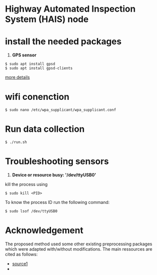 #  Highway Automated Inspection System (HAIS) node


# install the needed  packages

1. **GPS sensor**
```
$ sudo apt install gpsd
$ sudo apt install gpsd-clients
```
[more details](https://gpswebshop.com/blogs/tech-support-by-os-linux/how-to-connect-an-usb-gps-receiver-with-a-linux-computer)


# wifi conenction
```
$ sudo nano /etc/wpa_supplicant/wpa_supplicant.conf
```


# Run data collection 
```
$ ./run.sh
```

# Troubleshooting sensors
1. **Device or resource busy: '/dev/ttyUSB0'**

kill the process using
```
$ sudo kill <PID>
```
To know the process ID run the following command:
```
$ sudo lsof /dev/ttyUSB0
```



# Acknowledgement

The proposed method used some other existing preprocessing packages which were adapted with/without modifications. The main ressources are cited as follows:
*  [source1](https://github.com/)
* 